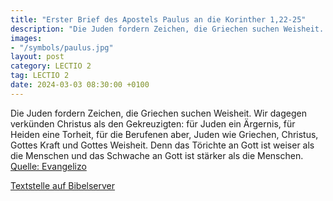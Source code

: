 ```yaml
---
title: "Erster Brief des Apostels Paulus an die Korinther 1,22-25"
description: "Die Juden fordern Zeichen, die Griechen suchen Weisheit. Wir dagegen verkünden Christus als den Gekreuzigten: für Juden ein Ärgernis, für Heiden eine Torheit, für die Berufenen aber, Juden wie Griechen, Christus, Gottes Kraft und Gottes Weisheit. Denn das Törichte an Gott ist wei...."
images:
- "/symbols/paulus.jpg"
layout: post
category: LECTIO 2
tag: LECTIO 2
date: 2024-03-03 08:30:00 +0100
---
```

Die Juden fordern Zeichen, die Griechen suchen Weisheit.
Wir dagegen verkünden Christus als den Gekreuzigten: für Juden ein Ärgernis, für Heiden eine Torheit,
für die Berufenen aber, Juden wie Griechen, Christus, Gottes Kraft und Gottes Weisheit.
Denn das Törichte an Gott ist weiser als die Menschen und das Schwache an Gott ist stärker als die Menschen.<!--more--><br>
[Quelle: Evangelizo](https://evangeliumtagfuertag.org/DE/gospel)

[Textstelle auf Bibelserver](https://www.bibleserver.com/EU/1.Korinther1,22-25)
